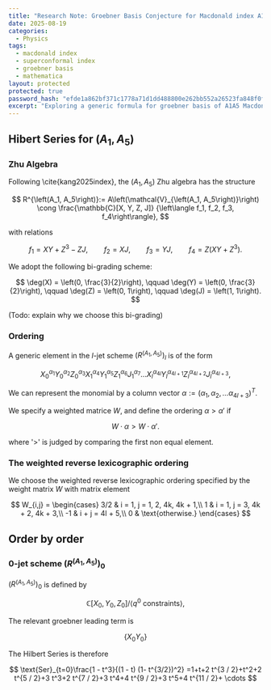 ```yaml
---
title: "Research Note: Groebner Basis Conjecture for Macdonald index A1A5"
date: 2025-08-19
categories:
  - Physics
tags:
  - macdonald index
  - superconformal index
  - groebner basis
  - mathematica
layout: protected
protected: true
password_hash: "efde1a862bf371c1778a71d1dd488800e262bb552a26523fa848f0f3b5dc1cdf"
excerpt: "Exploring a generic formula for groebner basis of A1A5 Macdonald index."
---
```


## Hibert Series for $(A_1, A_5)$

### Zhu Algebra

Following \cite{kang2025index}, the $(A_1, A_5)$ Zhu algebra has the structure

$$
R^{\left(A_1, A_5\right)}:=
    A\left(\mathcal{V}_{\left(A_1, A_5\right)}\right) 
    \cong 
    \frac{\mathbb{C}[X, Y, Z, J]}
         {\left\langle f_1, f_2, f_3, f_4\right\rangle},
$$

with relations

$$
f_1 = XY + Z^3 - ZJ, \qquad
    f_2 = XJ, \qquad
    f_3 = YJ, \qquad
    f_4 = Z(XY + Z^3).
$$

We adopt the following bi-grading scheme:

$$
\deg(X) = \left(0, \frac{3}{2}\right), \qquad
    \deg(Y) = \left(0, \frac{3}{2}\right), \qquad
    \deg(Z) = \left(0, 1\right), \qquad
    \deg(J) = \left(1, 1\right).
$$

(Todo: explain why we choose this bi-grading)

### Ordering

A generic element in the $l$-jet scheme $(R^{\left(A_1, A_5\right)})_l$ is of the form

$$
X_0^{\alpha_1} Y_0^{\alpha_2} Z_0^{\alpha_3}
    X_1^{\alpha_4} Y_1^{\alpha_5} Z_1^{\alpha_6} J_1^{\alpha_7}
    \dots
    X_l^{\alpha_{4l}} Y_l^{\alpha_{4l+1}} Z_l^{\alpha_{4l+2}} J_l^{\alpha_{4l+3}},
$$

We can represent the monomial by a column vector $\alpha := (\alpha_1, \alpha_2, \dots \alpha_{4l+3})^T$.

We specify a weighted matrice $W$, and define the ordering $\alpha > \alpha'$ if 

$$
W \cdot \alpha > W \cdot \alpha'.
$$

where '>' is judged by comparing the first non equal element.

### The weighted reverse lexicographic ordering

We choose the weighted reverse  lexicographic ordering specified by the weight matrix $W$ with matrix element 

$$
W_{i,j} = \begin{cases}
    3/2 & i = 1, j = 1, 2, 4k, 4k + 1,\\
    1 & i = 1, j = 3, 4k + 2, 4k + 3,\\
    -1 & i + j = 4l + 5,\\
    0 & \text{otherwise.}
    \end{cases} 
$$

## Order by order 

###  $0$-jet scheme $(R^{\left(A_1, A_5\right)})_0$ 

$(R^{\left(A_1, A_5\right)})_0$ is defined by

$$
\mathbb{C}[X_0, Y_0, Z_0]/\langle\text{$q^0$ constraints}\rangle,
$$

The relevant groebner leading term is

$$
\{X_0 Y_0\}
$$

The Hilbert Series is therefore

$$
\text{Ser}_{t=0}\frac{1 - t^3}{(1 - t) (1- t^{3/2})^2} =1+t+2 t^{3 / 2}+t^2+2 t^{5 / 2}+3 t^3+2 t^{7 / 2}+3 t^4+4 t^{9 / 2}+3 t^5+4 t^{11 / 2}+ \cdots
$$
